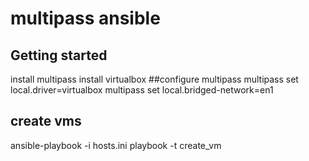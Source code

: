 # multipass ansible



## Getting started
install multipass
install virtualbox
##configure multipass
multipass set local.driver=virtualbox
multipass set local.bridged-network=en1
## create vms
ansible-playbook -i hosts.ini playbook -t create_vm
